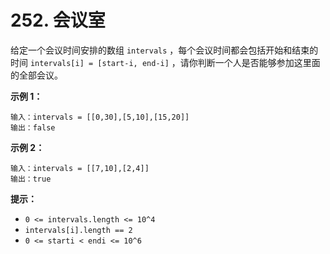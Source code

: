 # 252. 会议室

给定一个会议时间安排的数组 `intervals` ，每个会议时间都会包括开始和结束的时间 `intervals[i] = [start-i, end-i]` ，请你判断一个人是否能够参加这里面的全部会议。

**示例 1：**

```()
输入：intervals = [[0,30],[5,10],[15,20]]
输出：false
```

**示例 2：**

```()
输入：intervals = [[7,10],[2,4]]
输出：true
```

**提示：**

- `0 <= intervals.length <= 10^4`
- `intervals[i].length == 2`
- `0 <= starti < endi <= 10^6`
